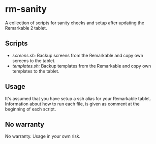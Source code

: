 # rm-sanity

A collection of scripts for sanity checks and setup after updating the Remarkable 2 tablet.


## Scripts
- *screens.sh:* Backup screens from the Remarkable and copy own screens to the tablet.
- *templates.sh:* Backup templates from the Remarkable and copy own templates to the tablet.


## Usage
It's assumed that you have setup a ssh alias for your Remarkable tablet. Information about how to run each file, is given as comment at the beginning of each script.


## No warranty
No warranty. Usage in your own risk.
